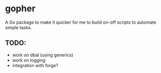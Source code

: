 # gopher
A Go package to make it quicker for me to build on-off scripts to automate simple tasks.

## TODO:
- work on dbal (using generics)
- work on logging
- integration with forge?
